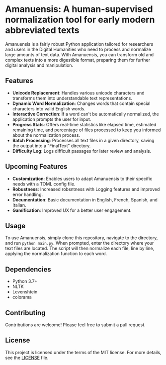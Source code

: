 # Amanuensis: A human-supervised normalization tool for early modern abbreviated texts

Amanuensis is a fairly robust Python application tailored for researchers and users in the Digital Humanities who need to process and normalize large amounts of text data. With Amanuensis, you can transform old and complex texts into a more digestible format, preparing them for further digital analysis and manipulation. 

## Features

- **Unicode Replacement**: Handles various unicode characters and transforms them into understandable text representations.
- **Dynamic Word Normalization**: Changes words that contain special characters into valid English words.
- **Interactive Correction**: If a word can't be automatically normalized, the application prompts the user for input.
- **Progress Stats**: Offers real-time statistics like elapsed time, estimated remaining time, and percentage of files processed to keep you informed about the normalization process.
- **Batch Processing**: Processes all text files in a given directory, saving the output into a "FinalText" directory.
- **Difficulty Log**: Logs difficult passages for later review and analysis.

## Upcoming Features

- **Customization**: Enables users to adapt Amanuensis to their specific needs with a TOML config file.
- **Robustness**: Increased robsntness with Logging features and improved error handling.
- **Documentation**: Basic documentation in English, French, Spanish, and Italian.
- **Gamification**: Improved UX for a better user engagement.

## Usage

To use Amanuensis, simply clone this repository, navigate to the directory, and run `python main.py`. When prompted, enter the directory where your text files are located. The script will then normalize each file, line by line, applying the normalization function to each word. 

## Dependencies

- Python 3.7+
- NLTK
- Levenshtein
- colorama

## Contributing

Contributions are welcome! Please feel free to submit a pull request.

## License

This project is licensed under the terms of the MIT license. For more details, see the [LICENSE](LICENSE.md) file.
